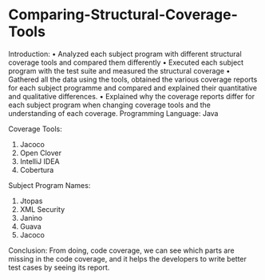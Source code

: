 # Comparing-Structural-Coverage-Tools

Introduction:
• Analyzed each subject program with different structural coverage tools and compared them differently
• Executed each subject program with the test suite and measured the structural coverage
• Gathered all the data using the tools, obtained the various coverage reports for each subject programme and compared and explained their quantitative and qualitative differences.
• Explained why the coverage reports differ for each subject program when changing coverage tools and the understanding of each coverage.
Programming Language: Java

Coverage Tools:
1. Jacoco
2. Open Clover
3. IntelliJ IDEA
4. Cobertura

Subject Program Names:
1. Jtopas
2. XML Security
3. Janino
4. Guava
5. Jacoco


Conclusion:
From doing, code coverage, we can see which parts are missing in the code coverage, and it helps the developers to write better test cases by seeing its report.


